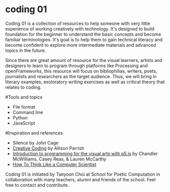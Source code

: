 # coding 01

Coding 01 is a collection of resources to help someone with very little experience of working creatively with technology. It's designed to build foundation for the beginner to understand the basic concepts and become familiar terminologies. It's goal is to help them  to gain technical literacy and become confident to explore more intermediate materials and advanced topics in the future. 

Since there are great amount of resource for the visual learners, artists and designers to learn to program through platforms like Processing and openFrameworks, this resource will focus on bibliophilias, writers, poets, journalists and researchers as the target audience. Thus, we will bring in literary examples, exoloratory writing exercises as well as critical theory that relates to coding. 

#Tools and topics  

- File format
- Command line 
- Python
- JavaScript 

#Inspiration and references 

- Silence by John Cage 
- [Creative Coding](http://creative-coding.decontextualize.com/) by Allison Parrish 
- [Introduction to programming for the visual arts with p5.js](https://www.kadenze.com/courses/introduction-to-programming-for-the-visual-arts-with-p5-js/) by Chandler McWilliams, Casey Reas, & Lauren McCarthy 
- [How To Think Like a Computer Scientist](http://interactivepython.org/runestone/static/thinkcspy/toc.html) 


Coding 01 is initiated by Taeyoon Choi at School for Poetic Computation in collaboration with many teachers, alumni and friends of the school. Feel free to contact and contribute. 
